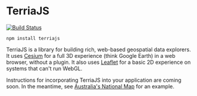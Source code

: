
TerriaJS
============

[![Build Status](https://travis-ci.org/NICTA/TerriaJS.svg?branch=master)](https://travis-ci.org/NICTA/TerriaJS)

```
npm install terriajs
```

TerriaJS is a library for building rich, web-based geospatial data explorers.  It uses [Cesium](https://cesiumjs.org) for a full 3D experience (think Google Earth) in a web browser, without a plugin.  It also uses [Leaflet](http://leafletjs.com/) for a basic 2D experience on systems that can't run WebGL.

Instructions for incorporating TerriaJS into your application are coming soon.  In the meantime, see [Australia's National Map](https://github.com/NICTA/nationalmap) for an example.
